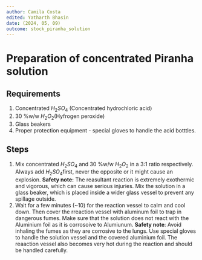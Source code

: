 ```yaml
---
author: Camila Costa
edited: Yatharth Bhasin
date: (2024, 05, 09)
outcome: stock_piranha_solution
---
```


# Preparation of concentrated Piranha solution



## Requirements

1. Concentrated $H_{2}SO_{4}$ (Concentrated hydrochloric acid)
2. 30 %w/w $H_2O_2$​ (Hyfrogen peroxide)
3. Glass beakers
4. Proper protection equipment - special gloves to handle the acid botttles.

## Steps

1. Mix concentrated $H_{2}SO_{4}$ and 30 %w/w $H_2O_2$ in a 3:1 ratio respectively. Always add $H_{2}SO_{4}$​ first, never the opposite or it might cause an explosion. 
	**Safety note:** The reasultant reaction is extremely exothermic and vigorous, which can cause serious injuries. Mix the solution in a glass beaker, which is placed inside a wider glass vessel to prevent any spillage outside.
2. Wait for a few minutes (~10) for the reaction vessel to calm and cool down. Then cover the rreaction vessel with aluminum foil to trap in dangerous fumes. Make sure that the solution does not react with the Aluminium foil as it is corrosoive to Alumiunum.
	**Safety note**: Avoid inhaling the fumes as they are corrosive to the lungs. Use special gloves to handle the solution vessel and the covered aluminium foil. The reaaction vessel also becomes very hot during the reaction and should be handled carefully.

